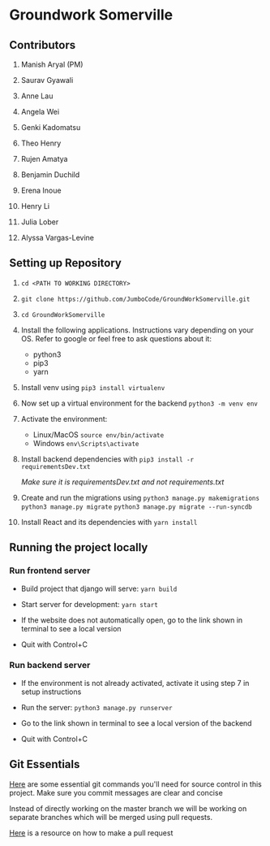 # Groundwork Somerville #

## Contributors ##

1. Manish Aryal (PM)

2. Saurav Gyawali

3. Anne Lau

4. Angela Wei 

5. Genki Kadomatsu 

6. Theo Henry

7. Rujen Amatya

8. Benjamin Duchild 

9. Erena Inoue

10. Henry Li

11. Julia Lober

12. Alyssa Vargas-Levine


## Setting up Repository
1.  `cd <PATH TO WORKING DIRECTORY>`

2.  `git clone https://github.com/JumboCode/GroundWorkSomerville.git`

3.  `cd GroundWorkSomerville`

4. Install the following applications. Instructions vary depending on your OS. Refer to google or feel free to ask questions about it:
	* python3
	* pip3
	* yarn

5. Install venv using `pip3 install virtualenv`
	
6. Now set up a virtual environment for the backend `python3 -m venv env`

7. Activate the environment:
	* Linux/MacOS `source env/bin/activate`
	* Windows `env\Scripts\activate`

8. Install backend dependencies with `pip3 install -r requirementsDev.txt`

	*Make sure it is requirementsDev.txt and not requirements.txt*

9. Create and run the migrations using
	`python3 manage.py makemigrations`
	`python3 manage.py migrate`
	`python3 manage.py migrate --run-syncdb`

10. Install React and its dependencies with `yarn install`

## Running the project locally ##
### Run frontend server ###

- Build project that django will serve: `yarn build`

- Start server for development: `yarn start`

- If the website does not automatically open, go to the link shown in terminal to see a local version

- Quit with Control+C

### Run backend server ###

- If the environment is not already activated, activate it using step 7 in setup instructions

- Run the server: `python3 manage.py runserver`

- Go to the link shown in terminal to see a local version of the backend

- Quit with Control+C

## Git Essentials ##

[Here](https://education.github.com/git-cheat-sheet-education.pdf) are some essential git commands you'll need for source control in this project. Make sure you commit messages are clear and concise

Instead of directly working on the master branch we will be working on separate branches which will be merged using pull requests.

[Here](https://help.github.com/articles/creating-a-pull-request/)  is a resource on how to make a pull request

